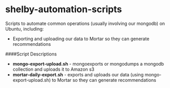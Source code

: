 shelby-automation-scripts
================

Scripts to automate common operations (usually involving our mongodb) on Ubuntu, including:

+ Exporting and uploading our data to Mortar so they can generate recommendations

####Script Descriptions

+ **mongo-export-upload.sh** - mongoexports or mongodumps a mongodb collection and uploads it to Amazon s3
+ **mortar-daily-export.sh** - exports and uploads our data (using mongo-export-upload.sh) to Mortar so they can generate recommendations
